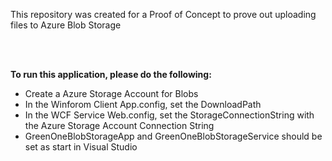 <p>This repository was created for a Proof of Concept to prove out uploading files to Azure Blob Storage</p>

<br /><br />

<b>To run this application, please do the following:</b>
<br />
<ul>
	<li>Create a Azure Storage Account for Blobs</li>
	<li>In the Winforom Client App.config, set the DownloadPath</li>
	<li>In the WCF Service Web.config, set the StorageConnectionString with the Azure Storage Account Connection String</li>
	<li>GreenOneBlobStorageApp and GreenOneBlobStorageService should be set as start in Visual Studio</li>
</ul>
